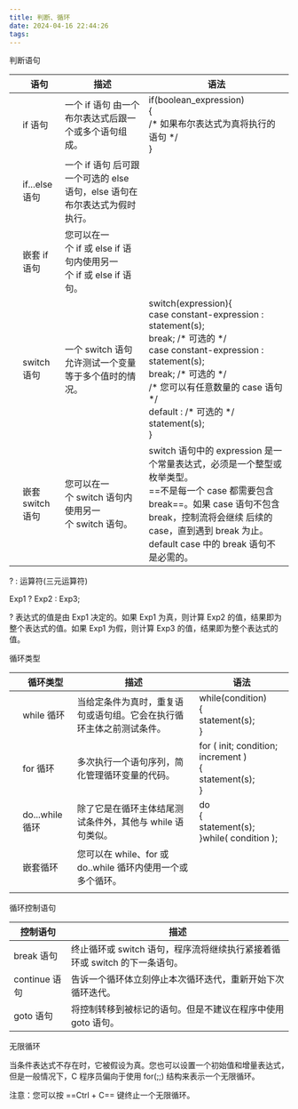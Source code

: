 ```yaml
---
title: 判断、循环
date: 2024-04-16 22:44:26
tags: 
---
```


判断语句

|     | 语句           | 描述                                            | 语法                                                                                                                                                                                                                                        |
| --- | ------------ | --------------------------------------------- | ----------------------------------------------------------------------------------------------------------------------------------------------------------------------------------------------------------------------------------------- |
|     | if 语句        | 一个 if 语句 由一个布尔表达式后跟一个或多个语句组成。                 | if(boolean\_expression)<br>{<br>/\* 如果布尔表达式为真将执行的语句 \*/<br>}                                                                                                                                                                              |
|     | if...else 语句 | 一个 if 语句 后可跟一个可选的 else 语句，else 语句在布尔表达式为假时执行。 |                                                                                                                                                                                                                                           |
|     | 嵌套 if 语句     | 您可以在一个 if 或 else if 语句内使用另一个 if 或 else if 语句。 |                                                                                                                                                                                                                                           |
|     | switch 语句    | 一个 switch 语句允许测试一个变量等于多个值时的情况。                | switch(expression){<br>case constant-expression :<br>statement(s);<br>break; /\* 可选的 \*/<br>case constant-expression :<br>statement(s);<br>break; /\* 可选的 \*/<br>/\* 您可以有任意数量的 case 语句 \*/<br>default : /\* 可选的 \*/<br>statement(s);<br>} |
|     | 嵌套 switch 语句 | 您可以在一个 switch 语句内使用另一个 switch 语句。             | switch 语句中的 expression 是一个常量表达式，必须是一个整型或枚举类型。<br>==不是每一个 case 都需要包含 break==。如果 case 语句不包含 break，控制流将会继续 后续的 case，直到遇到 break 为止。<br>default case 中的 break 语句不是必需的。                                                                         |

? : 运算符(三元运算符)

  Exp1 ? Exp2 : Exp3;

  ? 表达式的值是由 Exp1 决定的。如果 Exp1 为真，则计算 Exp2 的值，结果即为整个表达式的值。如果 Exp1 为假，则计算 Exp3 的值，结果即为整个表达式的值。

循环类型

|     | 循环类型          | 描述                                       | 语法                                                            |
| --- | ------------- | ---------------------------------------- | ------------------------------------------------------------- |
|     | while 循环      | 当给定条件为真时，重复语句或语句组。它会在执行循环主体之前测试条件。       | while(condition)<br>{<br>statement(s);<br>}                   |
|     | for 循环        | 多次执行一个语句序列，简化管理循环变量的代码。                  | for ( init; condition; increment )<br>{<br>statement(s);<br>} |
|     | do...while 循环 | 除了它是在循环主体结尾测试条件外，其他与 while 语句类似。         | do<br>{<br>statement(s);<br>}while( condition );              |
|     | 嵌套循环          | 您可以在 while、for 或 do..while 循环内使用一个或多个循环。 |                                                               |
|     |               |                                          |                                                               |

循环控制语句

  |控制语句|描述|
|----|--|
  |break 语句|终止循环或 switch 语句，程序流将继续执行紧接着循环或 switch 的下一条语句。|
  |continue 语句|告诉一个循环体立刻停止本次循环迭代，重新开始下次循环迭代。|
  |goto 语句|将控制转移到被标记的语句。但是不建议在程序中使用 goto 语句。|

无限循环

  当条件表达式不存在时，它被假设为真。您也可以设置一个初始值和增量表达式，但是一般情况下，C 程序员偏向于使用 for(;;) 结构来表示一个无限循环。

  注意：您可以按 ==Ctrl + C== 键终止一个无限循环。
